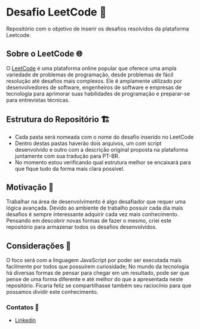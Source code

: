 # Desafio LeetCode 🧩
Repositório com o objetivo de inserir os desafios resolvidos da plataforma Leetcode.

## Sobre o LeetCode 🌐
O [LeetCode](https://leetcode.com) é uma plataforma online popular que oferece uma ampla variedade de problemas de programação, desde problemas de fácil resolução até desafios mais complexos. Ele é amplamente utilizado por desenvolvedores de software, engenheiros de software e empresas de tecnologia para aprimorar suas habilidades de programação e preparar-se para entrevistas técnicas.

## Estrutura do Repositório 🏗️
- Cada pasta será nomeada com o nome do desafio inserido no LeetCode
- Dentro destas pastas haverão dois arquivos, um com script desenvolvido e outro com a descrição original proposta na plataforma juntamente com sua tradução para PT-BR.
- No momento estou verificando qual estrutura melhor se encaixará para que fique tudo da forma mais clara possível.

## Motivação 💪
Trabalhar na área de desenvolvimento é algo desafiador que requer uma lógica avançada.
Devido ao ambiente de trabalho possuir cada dia mais desafios é sempre interessante adquirir cada vez mais conhecimento.
Pensando em descobrir novas formas de fazer o mesmo, criei este repositório para armazenar todos os desafios desenvolvidos.

## Considerações 📌
O foco será com a linguagem JavaScript por poder ser executada mais facilmente por todos que possuírem curiosidade;
No mundo da tecnologia há diversas formas de pensar para chegar em um resultado, pode ser que pense de uma forma diferente e até melhor do que a apresentada neste repositório.
Ficaria feliz se compartilhasse também seu raciocínio para que possamos dividir este conhecimento.


### Contatos 📧
- [Linkedin](https://www.linkedin.com/in/perilo-junior/)